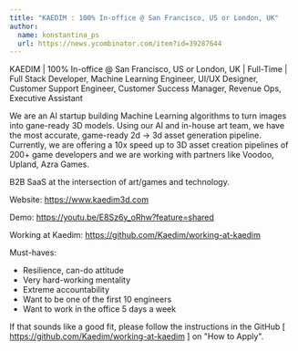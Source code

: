 ```yaml
---
title: "KAEDIM : 100% In-office @ San Francisco, US or London, UK"
author:
  name: konstantina_ps
  url: https://news.ycombinator.com/item?id=39287644
---
```

KAEDIM | 100% In-office @ San Francisco, US or London, UK | Full-Time | Full Stack Developer, Machine Learning Engineer, UI&#x2F;UX Designer, Customer Support Engineer, Customer Success Manager, Revenue Ops, Executive Assistant

We are an AI startup building Machine Learning algorithms to turn images into gane-ready 3D models. Using our AI and in-house art team, we have the most accurate, game-ready 2d → 3d asset generation pipeline. Currently, we are offering a 10x speed up to 3D asset creation pipelines of 200+ game developers and we are working with partners like Voodoo, Upland, Azra Games.

B2B SaaS at the intersection of art&#x2F;games and technology.

Website: <a href="https:&#x2F;&#x2F;www.kaedim3d.com" rel="nofollow">https:&#x2F;&#x2F;www.kaedim3d.com</a>

Demo: <a href="https:&#x2F;&#x2F;youtu.be&#x2F;E8Sz6y_oRhw?feature=shared" rel="nofollow">https:&#x2F;&#x2F;youtu.be&#x2F;E8Sz6y_oRhw?feature=shared</a>

Working at Kaedim: <a href="https:&#x2F;&#x2F;github.com&#x2F;Kaedim&#x2F;working-at-kaedim">https:&#x2F;&#x2F;github.com&#x2F;Kaedim&#x2F;working-at-kaedim</a>

Must-haves:

- Resilience, can-do attitude 
- Very hard-working mentality 
- Extreme accountability 
- Want to be one of the first 10 engineers 
- Want to work in the office 5 days a week

If that sounds like a good fit, please follow the instructions in the GitHub [ <a href="https:&#x2F;&#x2F;github.com&#x2F;Kaedim&#x2F;working-at-kaedim">https:&#x2F;&#x2F;github.com&#x2F;Kaedim&#x2F;working-at-kaedim</a> ] on &quot;How to Apply&quot;.
